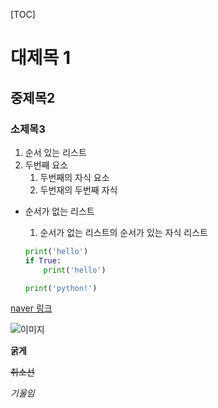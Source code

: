 [TOC]

# 대제목 1
## 중제목2
### 소제목3

1. 순서 있는 리스트
2. 두번째 요소
    1. 두번째의 자식 요소
    2. 두번재의 두번째 자식
- 순서가 없는 리스트
    1. 순서가 없는 리스트의 순서가 있는 자식 리스트
    
    ```python
    print('hello')
    if True:
        print('hello')
    ```

    ```python
    print('python!')
    ```
[naver 링크](https://www.naver.com)

![이미지](https://picsum.photos/200/300)

**굵게**

~~취소선~~

*기울임*
